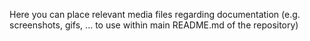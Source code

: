 Here you can place relevant media files regarding documentation (e.g. screenshots, gifs, ... to use within main README.md of the repository)